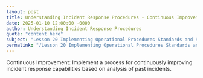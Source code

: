 ```yaml
---
layout: post
title: Understanding Incident Response Procedures - Continuous Improvement
date: 2025-01-10 12:00:00 -0000
author: Understanding Incident Response Procedures
quote: "content here"
subject: "Lesson 20 Implementing Operational Procedures Standards and Specifications"
permalink: "/Lesson 20 Implementing Operational Procedures Standards and Specifications/Understanding Incident Response Procedures/Understanding Incident Response Procedures - Continuous Improvement"
---
```


Continuous Improvement: Implement a process for continuously improving incident response capabilities based on analysis of past incidents.
